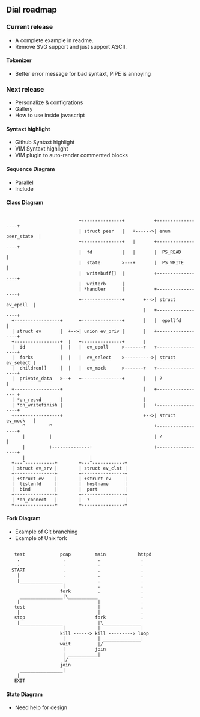 ## Dial roadmap

### Current release

- A complete example in readme.
- Remove SVG support and just support ASCII.

#### Tokenizer
- Better error message for bad syntaxt, PIPE is annoying


### Next release

- Personalize & configrations
- Gallery
- How to use inside javascript

#### Syntaxt highlight

- Github Syntaxt highlight
- VIM Syntaxt highlight
- VIM plugin to auto-render commented blocks


#### Sequence Diagram

- Parallel
- Include


#### Class Diagram

```

                           +---------------+           +------------------+
                           | struct peer   |   +------>| enum peer_state  |
                           +---------------+   |       +------------------+
                           |  fd           |   |       |  PS_READ         |
                           |  state        >---+       |  PS_WRITE        |
                           |  writebuff[]  |           +------------------+
                           |  writerb      |
                           | *handler      |           +------------------+
                           +---------------+       +-->| struct ev_epoll  |
                                                   |   +------------------+
  +-----------------+      +---------------+       |   |  epollfd         |
  | struct ev       |  +-->| union ev_priv |       |   +------------------+
  +-----------------+  |   +---------------+       |
  |  id             |  |   |  ev_epoll     >-------+   +------------------+
  |  forks          |  |   |  ev_select    >---------->| struct ev_select |
  |  children[]     |  |   |  ev_mock      >-------+   +------------------+
  |  private_data   >--+   +---------------+       |   | ?                |
  +-----------------+                              |   +----------------- +
  | *on_recvd       |                              |
  | *on_writefinish |                              |   +------------------+
  +-----------------+                              +-->| struct ev_mock   |
      ^         ^                                      +------------------+
      |         |                                      | ?                |
      |         +--------------+                       +------------------+
      |                        |
  +---^-----------+        +---^------------+
  | struct ev_srv |        | struct ev_clnt |
  +---------------+        +----------------+
  | +struct ev    |        | +struct ev     |
  |  listenfd     |        |  hostname      |
  |  bind         |        |  port          |
  +---------------+        +----------------+
  | *on_connect   |        |  ?             |
  +---------------+        +----------------+

```

#### Fork Diagram

- Example of Git branching
- Example of Unix fork

``` 

   test             pcap         main            httpd
    .                .            .               .
    .                .            .               .
  START              .            .               .
    |                .            .               .
    |________________             .               .
                     |            .               .
                    fork          .               .
     ________________|\___________                .
    |                             |               .
   test                           |               .
    |                             |               .
   stop                          fork             .
    |________________             |\______________ 
                     |            |               |
                    kill ------> kill ---------> loop 
                     |            | ______________|    
                    wait          |/                   
                     |           join
                     | ___________|
                     |/
                    join
     ________________|
    |
   EXIT
```

#### State Diagram

- Need help for design


